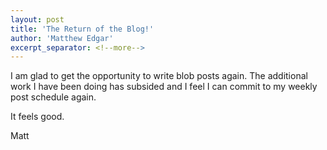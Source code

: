 ```yaml
---
layout: post
title: 'The Return of the Blog!'
author: 'Matthew Edgar'
excerpt_separator: <!--more-->
---
```


I am glad to get the opportunity to write blob posts again. The additional work I have been doing has subsided and I feel I can commit to my weekly post schedule again. 

It feels good. 

Matt

<!--more-->

